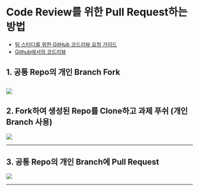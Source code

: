# Code Review를 위한 Pull Request하는 방법

* [팀 스터디를 위한  GitHub 코드리뷰 요청 가이드](https://brunch.co.kr/@springboot/343#comment)
* [Github에서의 코드리뷰](https://githubkorea.tistory.com/91)

## 1. 공통 Repo의 개인 Branch Fork
![](https://images.velog.io/images/harang/post/9581bc89-f4e3-4eee-8083-28e233982ea4/image.png)
---
## 2. Fork하여 생성된 Repo를 Clone하고 과제 푸쉬 **(개인 Branch 사용)**
![](https://images.velog.io/images/harang/post/710ae19d-7fd9-441c-822c-55a98aa16204/image.png)

---
## 3. 공통 Repo의 개인 Branch에 Pull Request
![](https://images.velog.io/images/harang/post/5d98dc23-45fd-40be-be62-bdaa36fcabf1/image.png)

---